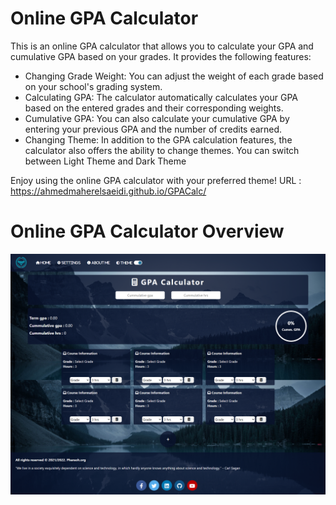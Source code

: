 # Online GPA Calculator

This is an online GPA calculator that allows you to calculate your GPA and cumulative GPA based on your grades. It provides the following features:

- Changing Grade Weight: You can adjust the weight of each grade based on your school's grading system.
- Calculating GPA: The calculator automatically calculates your GPA based on the entered grades and their corresponding weights.
- Cumulative GPA: You can also calculate your cumulative GPA by entering your previous GPA and the number of credits earned.
- Changing Theme: In addition to the GPA calculation features, the calculator also offers the ability to change themes. You can switch between Light Theme and Dark Theme


Enjoy using the online GPA calculator with your preferred theme!
URL : https://ahmedmaherelsaeidi.github.io/GPACalc/

# Online GPA Calculator Overview
![Alt Text](./assets/images/OnlineCalculatorOverview.png)




